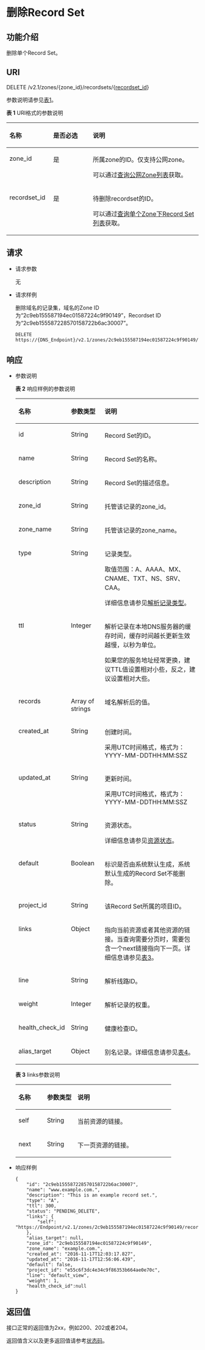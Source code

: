 # 删除Record Set<a name="dns_api_65005"></a>

## 功能介绍<a name="section49332166"></a>

删除单个Record Set。

## URI<a name="section41336317"></a>

DELETE /v2.1/zones/\{zone\_id\}/recordsets/\{[recordset\_id](查询单个Zone下Record-Set列表-多线路.md)\}

参数说明请参见[表1](#table52104579)。

**表 1**  URI格式的参数说明

<a name="table52104579"></a>
<table><thead align="left"><tr id="row50570707"><th class="cellrowborder" valign="top" width="22.792279227922794%" id="mcps1.2.4.1.1"><p id="p2586631"><a name="p2586631"></a><a name="p2586631"></a>名称</p>
</th>
<th class="cellrowborder" valign="top" width="20.602060206020603%" id="mcps1.2.4.1.2"><p id="p8190559"><a name="p8190559"></a><a name="p8190559"></a>是否必选</p>
</th>
<th class="cellrowborder" valign="top" width="56.605660566056606%" id="mcps1.2.4.1.3"><p id="p59455556"><a name="p59455556"></a><a name="p59455556"></a>说明</p>
</th>
</tr>
</thead>
<tbody><tr id="row51170717"><td class="cellrowborder" valign="top" width="22.792279227922794%" headers="mcps1.2.4.1.1 "><p id="p51187411"><a name="p51187411"></a><a name="p51187411"></a>zone_id</p>
</td>
<td class="cellrowborder" valign="top" width="20.602060206020603%" headers="mcps1.2.4.1.2 "><p id="p52539597"><a name="p52539597"></a><a name="p52539597"></a>是</p>
</td>
<td class="cellrowborder" valign="top" width="56.605660566056606%" headers="mcps1.2.4.1.3 "><p id="p27848947"><a name="p27848947"></a><a name="p27848947"></a>所属zone的ID。仅支持公网zone。</p>
<p id="p22777371252"><a name="p22777371252"></a><a name="p22777371252"></a>可以通过<a href="查询公网Zone列表.md">查询公网Zone列表</a>获取。</p>
</td>
</tr>
<tr id="row49313939"><td class="cellrowborder" valign="top" width="22.792279227922794%" headers="mcps1.2.4.1.1 "><p id="p35006119"><a name="p35006119"></a><a name="p35006119"></a>recordset_id</p>
</td>
<td class="cellrowborder" valign="top" width="20.602060206020603%" headers="mcps1.2.4.1.2 "><p id="p16923420"><a name="p16923420"></a><a name="p16923420"></a>是</p>
</td>
<td class="cellrowborder" valign="top" width="56.605660566056606%" headers="mcps1.2.4.1.3 "><p id="p28619802"><a name="p28619802"></a><a name="p28619802"></a>待删除recordset的ID。</p>
<p id="p12406443193011"><a name="p12406443193011"></a><a name="p12406443193011"></a>可以通过<a href="查询单个Zone下Record-Set列表-多线路.md">查询单个Zone下Record Set列表</a>获取。</p>
</td>
</tr>
</tbody>
</table>

## 请求<a name="section36482533"></a>

-   请求参数

    无

-   请求样例

    删除域名的记录集，域名的Zone ID为“2c9eb155587194ec01587224c9f90149”，Recordset ID为“2c9eb155587228570158722b6ac30007”。

    ```
    DELETE https://{DNS_Endpoint}/v2.1/zones/2c9eb155587194ec01587224c9f90149/recordsets/2c9eb155587228570158722b6ac30007
    ```


## 响应<a name="section59907344"></a>

-   参数说明

    **表 2**  响应样例的参数说明

    <a name="table2027435217127"></a>
    <table><thead align="left"><tr id="re9569d6bd3c94391ae8636078bb03d72"><th class="cellrowborder" valign="top" width="18.33%" id="mcps1.2.4.1.1"><p id="abdca8cb5f51e4c76af147dd1dd053757"><a name="abdca8cb5f51e4c76af147dd1dd053757"></a><a name="abdca8cb5f51e4c76af147dd1dd053757"></a>名称</p>
    </th>
    <th class="cellrowborder" valign="top" width="19.37%" id="mcps1.2.4.1.2"><p id="a39d155916b5a45b28f5ec9ed241685d4"><a name="a39d155916b5a45b28f5ec9ed241685d4"></a><a name="a39d155916b5a45b28f5ec9ed241685d4"></a>参数类型</p>
    </th>
    <th class="cellrowborder" valign="top" width="62.3%" id="mcps1.2.4.1.3"><p id="ae80695cc1dc24a79a05b8fe31d1f0174"><a name="ae80695cc1dc24a79a05b8fe31d1f0174"></a><a name="ae80695cc1dc24a79a05b8fe31d1f0174"></a>说明</p>
    </th>
    </tr>
    </thead>
    <tbody><tr id="r52c11fefcc8b418f8b2401a5be373f47"><td class="cellrowborder" valign="top" width="18.33%" headers="mcps1.2.4.1.1 "><p id="aefb75f3287d14ed9816398e0c20c01d0"><a name="aefb75f3287d14ed9816398e0c20c01d0"></a><a name="aefb75f3287d14ed9816398e0c20c01d0"></a>id</p>
    </td>
    <td class="cellrowborder" valign="top" width="19.37%" headers="mcps1.2.4.1.2 "><p id="ab1b0000b053a47a7a7b688f252128dc7"><a name="ab1b0000b053a47a7a7b688f252128dc7"></a><a name="ab1b0000b053a47a7a7b688f252128dc7"></a>String</p>
    </td>
    <td class="cellrowborder" valign="top" width="62.3%" headers="mcps1.2.4.1.3 "><p id="adff6526e6958471c8de31afb69d94398"><a name="adff6526e6958471c8de31afb69d94398"></a><a name="adff6526e6958471c8de31afb69d94398"></a>Record Set的ID。</p>
    </td>
    </tr>
    <tr id="rfee7fb943e7e4109a67c6ee970603414"><td class="cellrowborder" valign="top" width="18.33%" headers="mcps1.2.4.1.1 "><p id="a0acf617e67ec4b3fa51536e2cab144e4"><a name="a0acf617e67ec4b3fa51536e2cab144e4"></a><a name="a0acf617e67ec4b3fa51536e2cab144e4"></a>name</p>
    </td>
    <td class="cellrowborder" valign="top" width="19.37%" headers="mcps1.2.4.1.2 "><p id="a092529af9b0b48bbb6ea7197333b26f0"><a name="a092529af9b0b48bbb6ea7197333b26f0"></a><a name="a092529af9b0b48bbb6ea7197333b26f0"></a>String</p>
    </td>
    <td class="cellrowborder" valign="top" width="62.3%" headers="mcps1.2.4.1.3 "><p id="a9d7f89294ce648ba9d4a0a32b197db47"><a name="a9d7f89294ce648ba9d4a0a32b197db47"></a><a name="a9d7f89294ce648ba9d4a0a32b197db47"></a>Record Set的名称。</p>
    </td>
    </tr>
    <tr id="r730f7b102d57470e980aa85bdad88cd6"><td class="cellrowborder" valign="top" width="18.33%" headers="mcps1.2.4.1.1 "><p id="aac2dce43d5004d3187a8095bd1a6fa47"><a name="aac2dce43d5004d3187a8095bd1a6fa47"></a><a name="aac2dce43d5004d3187a8095bd1a6fa47"></a>description</p>
    </td>
    <td class="cellrowborder" valign="top" width="19.37%" headers="mcps1.2.4.1.2 "><p id="a043dfd5056e143c7a7871520a8698bf3"><a name="a043dfd5056e143c7a7871520a8698bf3"></a><a name="a043dfd5056e143c7a7871520a8698bf3"></a>String</p>
    </td>
    <td class="cellrowborder" valign="top" width="62.3%" headers="mcps1.2.4.1.3 "><p id="a0e240743eb3f4e56ac4bd78d04af1b9c"><a name="a0e240743eb3f4e56ac4bd78d04af1b9c"></a><a name="a0e240743eb3f4e56ac4bd78d04af1b9c"></a>Record Set的描述信息。</p>
    </td>
    </tr>
    <tr id="r2b7289ca61764982b20006247e9aeca1"><td class="cellrowborder" valign="top" width="18.33%" headers="mcps1.2.4.1.1 "><p id="aca2c7ed052c24b87a36c938e54f01926"><a name="aca2c7ed052c24b87a36c938e54f01926"></a><a name="aca2c7ed052c24b87a36c938e54f01926"></a>zone_id</p>
    </td>
    <td class="cellrowborder" valign="top" width="19.37%" headers="mcps1.2.4.1.2 "><p id="a75ed3102fab64b2285b6693d491bdf9b"><a name="a75ed3102fab64b2285b6693d491bdf9b"></a><a name="a75ed3102fab64b2285b6693d491bdf9b"></a>String</p>
    </td>
    <td class="cellrowborder" valign="top" width="62.3%" headers="mcps1.2.4.1.3 "><p id="a8e14c2a97f214f1cbc53f78c62618c6e"><a name="a8e14c2a97f214f1cbc53f78c62618c6e"></a><a name="a8e14c2a97f214f1cbc53f78c62618c6e"></a>托管该记录的zone_id。</p>
    </td>
    </tr>
    <tr id="r0a009e6721794701a3e523d287e9dd68"><td class="cellrowborder" valign="top" width="18.33%" headers="mcps1.2.4.1.1 "><p id="aa6f0328240684adeae2f4cd66424e552"><a name="aa6f0328240684adeae2f4cd66424e552"></a><a name="aa6f0328240684adeae2f4cd66424e552"></a>zone_name</p>
    </td>
    <td class="cellrowborder" valign="top" width="19.37%" headers="mcps1.2.4.1.2 "><p id="ac5f694c92bde4749b8d02639479df1a7"><a name="ac5f694c92bde4749b8d02639479df1a7"></a><a name="ac5f694c92bde4749b8d02639479df1a7"></a>String</p>
    </td>
    <td class="cellrowborder" valign="top" width="62.3%" headers="mcps1.2.4.1.3 "><p id="af1716885723746bcab351c966872cdfd"><a name="af1716885723746bcab351c966872cdfd"></a><a name="af1716885723746bcab351c966872cdfd"></a>托管该记录的zone_name。</p>
    </td>
    </tr>
    <tr id="r148eb821bc8d4dc18a1f830cff6b81a5"><td class="cellrowborder" valign="top" width="18.33%" headers="mcps1.2.4.1.1 "><p id="a8b7d7e6e3c754cafa0620ee0418e07bd"><a name="a8b7d7e6e3c754cafa0620ee0418e07bd"></a><a name="a8b7d7e6e3c754cafa0620ee0418e07bd"></a>type</p>
    </td>
    <td class="cellrowborder" valign="top" width="19.37%" headers="mcps1.2.4.1.2 "><p id="a198878893476468d88aa399ef4524f20"><a name="a198878893476468d88aa399ef4524f20"></a><a name="a198878893476468d88aa399ef4524f20"></a>String</p>
    </td>
    <td class="cellrowborder" valign="top" width="62.3%" headers="mcps1.2.4.1.3 "><p id="a40f7e2d49d9b43d1b3f1b28979f68a37"><a name="a40f7e2d49d9b43d1b3f1b28979f68a37"></a><a name="a40f7e2d49d9b43d1b3f1b28979f68a37"></a>记录类型。</p>
    <p id="a0f6083cba776472db7d497b91d7815d9"><a name="a0f6083cba776472db7d497b91d7815d9"></a><a name="a0f6083cba776472db7d497b91d7815d9"></a>取值范围：A、AAAA、MX、CNAME、TXT、NS、SRV、CAA。</p>
    <p id="zh-cn_topic_0082840627_p104661629809"><a name="zh-cn_topic_0082840627_p104661629809"></a><a name="zh-cn_topic_0082840627_p104661629809"></a>详细信息请参见<a href="枚举类型.md#section1188113824413">解析记录类型</a>。</p>
    </td>
    </tr>
    <tr id="rd44126ec17414d15905fd59ab185b903"><td class="cellrowborder" valign="top" width="18.33%" headers="mcps1.2.4.1.1 "><p id="a40575ddb25dd4c90a26cea4dcb2886a4"><a name="a40575ddb25dd4c90a26cea4dcb2886a4"></a><a name="a40575ddb25dd4c90a26cea4dcb2886a4"></a>ttl</p>
    </td>
    <td class="cellrowborder" valign="top" width="19.37%" headers="mcps1.2.4.1.2 "><p id="aea9d2e55fa674d35b1a2e957ab2a85d0"><a name="aea9d2e55fa674d35b1a2e957ab2a85d0"></a><a name="aea9d2e55fa674d35b1a2e957ab2a85d0"></a>Integer</p>
    </td>
    <td class="cellrowborder" valign="top" width="62.3%" headers="mcps1.2.4.1.3 "><p id="p123031523174010"><a name="p123031523174010"></a><a name="p123031523174010"></a>解析记录在本地DNS服务器的缓存时间，缓存时间越长更新生效越慢，以秒为单位。</p>
    <p id="p1030317233408"><a name="p1030317233408"></a><a name="p1030317233408"></a>如果您的服务地址经常更换，建议TTL值设置相对小些，反之，建议设置相对大些。</p>
    </td>
    </tr>
    <tr id="rc5c80bec7ff44031b3b1ad2acb0bd696"><td class="cellrowborder" valign="top" width="18.33%" headers="mcps1.2.4.1.1 "><p id="ac61189b5595941129e1a76e35f53bdbe"><a name="ac61189b5595941129e1a76e35f53bdbe"></a><a name="ac61189b5595941129e1a76e35f53bdbe"></a>records</p>
    </td>
    <td class="cellrowborder" valign="top" width="19.37%" headers="mcps1.2.4.1.2 "><p id="a9b3a92ea9a25418b88eac6917053c731"><a name="a9b3a92ea9a25418b88eac6917053c731"></a><a name="a9b3a92ea9a25418b88eac6917053c731"></a>Array of strings</p>
    </td>
    <td class="cellrowborder" valign="top" width="62.3%" headers="mcps1.2.4.1.3 "><p id="a0b83498fe0ed4d8bbe1e89016dae24c7"><a name="a0b83498fe0ed4d8bbe1e89016dae24c7"></a><a name="a0b83498fe0ed4d8bbe1e89016dae24c7"></a>域名解析后的值。</p>
    </td>
    </tr>
    <tr id="re69035799358465b94ff7c5900edeae0"><td class="cellrowborder" valign="top" width="18.33%" headers="mcps1.2.4.1.1 "><p id="a4c335b4ca946487191fdc4cee7ea2cbe"><a name="a4c335b4ca946487191fdc4cee7ea2cbe"></a><a name="a4c335b4ca946487191fdc4cee7ea2cbe"></a>created_at</p>
    </td>
    <td class="cellrowborder" valign="top" width="19.37%" headers="mcps1.2.4.1.2 "><p id="a860aed6b7be54ec7ad47b1fc487a061d"><a name="a860aed6b7be54ec7ad47b1fc487a061d"></a><a name="a860aed6b7be54ec7ad47b1fc487a061d"></a>String</p>
    </td>
    <td class="cellrowborder" valign="top" width="62.3%" headers="mcps1.2.4.1.3 "><p id="ae3e6f6253abf4e8eb2202a2d732fe0e8"><a name="ae3e6f6253abf4e8eb2202a2d732fe0e8"></a><a name="ae3e6f6253abf4e8eb2202a2d732fe0e8"></a>创建时间。</p>
    <p id="p583516468316"><a name="p583516468316"></a><a name="p583516468316"></a>采用UTC时间格式，格式为：YYYY-MM-DDTHH:MM:SSZ</p>
    </td>
    </tr>
    <tr id="r8d6e079ee64646e19fd40cb09cc58c1a"><td class="cellrowborder" valign="top" width="18.33%" headers="mcps1.2.4.1.1 "><p id="abf5c553a9661491f80686bb570b8845c"><a name="abf5c553a9661491f80686bb570b8845c"></a><a name="abf5c553a9661491f80686bb570b8845c"></a>updated_at</p>
    </td>
    <td class="cellrowborder" valign="top" width="19.37%" headers="mcps1.2.4.1.2 "><p id="a41393e6cd8824b93b8f29817bbee026c"><a name="a41393e6cd8824b93b8f29817bbee026c"></a><a name="a41393e6cd8824b93b8f29817bbee026c"></a>String</p>
    </td>
    <td class="cellrowborder" valign="top" width="62.3%" headers="mcps1.2.4.1.3 "><p id="a2e7334dac7bd4137ae76361077a03294"><a name="a2e7334dac7bd4137ae76361077a03294"></a><a name="a2e7334dac7bd4137ae76361077a03294"></a>更新时间。</p>
    <p id="p1481431019435"><a name="p1481431019435"></a><a name="p1481431019435"></a>采用UTC时间格式，格式为：YYYY-MM-DDTHH:MM:SSZ</p>
    </td>
    </tr>
    <tr id="rb8b797c6c8fd48a58590a0191b0b0fc3"><td class="cellrowborder" valign="top" width="18.33%" headers="mcps1.2.4.1.1 "><p id="a0686f98f196f403c8f1c311ca44e0367"><a name="a0686f98f196f403c8f1c311ca44e0367"></a><a name="a0686f98f196f403c8f1c311ca44e0367"></a>status</p>
    </td>
    <td class="cellrowborder" valign="top" width="19.37%" headers="mcps1.2.4.1.2 "><p id="ae61ede6973114eafbc416d9b39c4baf9"><a name="ae61ede6973114eafbc416d9b39c4baf9"></a><a name="ae61ede6973114eafbc416d9b39c4baf9"></a>String</p>
    </td>
    <td class="cellrowborder" valign="top" width="62.3%" headers="mcps1.2.4.1.3 "><p id="a0bb61e8808d54706a5d5e2476cebd5d3"><a name="a0bb61e8808d54706a5d5e2476cebd5d3"></a><a name="a0bb61e8808d54706a5d5e2476cebd5d3"></a>资源状态。</p>
    <p id="a8c868a035f6b40b28e38a04759c1e2da"><a name="a8c868a035f6b40b28e38a04759c1e2da"></a><a name="a8c868a035f6b40b28e38a04759c1e2da"></a>详细信息请参见<a href="枚举类型.md#section33673592114748">资源状态</a>。</p>
    </td>
    </tr>
    <tr id="r06426d7d9c31484980fc6ef26d187a98"><td class="cellrowborder" valign="top" width="18.33%" headers="mcps1.2.4.1.1 "><p id="a18eee0f064e149988ffcf1eb6866fa5d"><a name="a18eee0f064e149988ffcf1eb6866fa5d"></a><a name="a18eee0f064e149988ffcf1eb6866fa5d"></a>default</p>
    </td>
    <td class="cellrowborder" valign="top" width="19.37%" headers="mcps1.2.4.1.2 "><p id="ac5ccf10595b04b64b648b2962b325831"><a name="ac5ccf10595b04b64b648b2962b325831"></a><a name="ac5ccf10595b04b64b648b2962b325831"></a>Boolean</p>
    </td>
    <td class="cellrowborder" valign="top" width="62.3%" headers="mcps1.2.4.1.3 "><p id="ad656bb96bf0044d8ae836bfdf215012a"><a name="ad656bb96bf0044d8ae836bfdf215012a"></a><a name="ad656bb96bf0044d8ae836bfdf215012a"></a>标识是否由系统默认生成，系统默认生成的Record Set不能删除。</p>
    </td>
    </tr>
    <tr id="rda385837da8444e9a3cbb6a694631e52"><td class="cellrowborder" valign="top" width="18.33%" headers="mcps1.2.4.1.1 "><p id="ab54bcb44f53b4917b4939048043cdbd8"><a name="ab54bcb44f53b4917b4939048043cdbd8"></a><a name="ab54bcb44f53b4917b4939048043cdbd8"></a>project_id</p>
    </td>
    <td class="cellrowborder" valign="top" width="19.37%" headers="mcps1.2.4.1.2 "><p id="a2078468763ff4b0bbc3d09b54b525b1a"><a name="a2078468763ff4b0bbc3d09b54b525b1a"></a><a name="a2078468763ff4b0bbc3d09b54b525b1a"></a>String</p>
    </td>
    <td class="cellrowborder" valign="top" width="62.3%" headers="mcps1.2.4.1.3 "><p id="p4619625201026"><a name="p4619625201026"></a><a name="p4619625201026"></a>该Record Set所属的项目ID。</p>
    </td>
    </tr>
    <tr id="r3b1c5b92ffcf44bfb20356a8285771a3"><td class="cellrowborder" valign="top" width="18.33%" headers="mcps1.2.4.1.1 "><p id="a96b57b88bc5b4333a0887ecf8b6aa4f1"><a name="a96b57b88bc5b4333a0887ecf8b6aa4f1"></a><a name="a96b57b88bc5b4333a0887ecf8b6aa4f1"></a>links</p>
    </td>
    <td class="cellrowborder" valign="top" width="19.37%" headers="mcps1.2.4.1.2 "><p id="a023c6a235bea4726ad4afd77648d5918"><a name="a023c6a235bea4726ad4afd77648d5918"></a><a name="a023c6a235bea4726ad4afd77648d5918"></a>Object</p>
    </td>
    <td class="cellrowborder" valign="top" width="62.3%" headers="mcps1.2.4.1.3 "><p id="a41f3f8b60b9d4d89a1c10106ecbad1f0"><a name="a41f3f8b60b9d4d89a1c10106ecbad1f0"></a><a name="a41f3f8b60b9d4d89a1c10106ecbad1f0"></a>指向当前资源或者其他资源的链接。当查询需要分页时，需要包含一个next链接指向下一页。详细信息请参见<a href="#table354521744216">表3</a>。</p>
    </td>
    </tr>
    <tr id="r3a791979a4974855bc1a98378abf59f6"><td class="cellrowborder" valign="top" width="18.33%" headers="mcps1.2.4.1.1 "><p id="a85068a27fcb548d29dbc166873d72aaf"><a name="a85068a27fcb548d29dbc166873d72aaf"></a><a name="a85068a27fcb548d29dbc166873d72aaf"></a>line</p>
    </td>
    <td class="cellrowborder" valign="top" width="19.37%" headers="mcps1.2.4.1.2 "><p id="aefea73252e5d48979c29c4607f26189f"><a name="aefea73252e5d48979c29c4607f26189f"></a><a name="aefea73252e5d48979c29c4607f26189f"></a>String</p>
    </td>
    <td class="cellrowborder" valign="top" width="62.3%" headers="mcps1.2.4.1.3 "><p id="ac347aecebea840d097bba040fd2557da"><a name="ac347aecebea840d097bba040fd2557da"></a><a name="ac347aecebea840d097bba040fd2557da"></a>解析线路ID。</p>
    </td>
    </tr>
    <tr id="re879d4dcf1c947fea7bb6770cd2b8037"><td class="cellrowborder" valign="top" width="18.33%" headers="mcps1.2.4.1.1 "><p id="ae9e51544b5be4018844c2495a23a4f54"><a name="ae9e51544b5be4018844c2495a23a4f54"></a><a name="ae9e51544b5be4018844c2495a23a4f54"></a>weight</p>
    </td>
    <td class="cellrowborder" valign="top" width="19.37%" headers="mcps1.2.4.1.2 "><p id="a7c17010a66834133b2ebdba0f686c2cd"><a name="a7c17010a66834133b2ebdba0f686c2cd"></a><a name="a7c17010a66834133b2ebdba0f686c2cd"></a>Integer</p>
    </td>
    <td class="cellrowborder" valign="top" width="62.3%" headers="mcps1.2.4.1.3 "><p id="a5d82f0174b164a7ca35df9ed74515537"><a name="a5d82f0174b164a7ca35df9ed74515537"></a><a name="a5d82f0174b164a7ca35df9ed74515537"></a>解析记录的权重。</p>
    </td>
    </tr>
    <tr id="rbb5a78b17b6c4779a578b7e09ddbb27f"><td class="cellrowborder" valign="top" width="18.33%" headers="mcps1.2.4.1.1 "><p id="a67e2682178f241719c53f40b3d46de0f"><a name="a67e2682178f241719c53f40b3d46de0f"></a><a name="a67e2682178f241719c53f40b3d46de0f"></a>health_check_id</p>
    </td>
    <td class="cellrowborder" valign="top" width="19.37%" headers="mcps1.2.4.1.2 "><p id="ab1547ca95b4f4672a5e1726a3d0e2ded"><a name="ab1547ca95b4f4672a5e1726a3d0e2ded"></a><a name="ab1547ca95b4f4672a5e1726a3d0e2ded"></a>String</p>
    </td>
    <td class="cellrowborder" valign="top" width="62.3%" headers="mcps1.2.4.1.3 "><p id="a83f9eb4d10ab47f5983bfdf7cb3f4e35"><a name="a83f9eb4d10ab47f5983bfdf7cb3f4e35"></a><a name="a83f9eb4d10ab47f5983bfdf7cb3f4e35"></a>健康检查ID。</p>
    </td>
    </tr>
    <tr id="r1bc7a88aaf594528bd444ebb84fca36d"><td class="cellrowborder" valign="top" width="18.33%" headers="mcps1.2.4.1.1 "><p id="aa28212a0f23d439f87603f35dd112cce"><a name="aa28212a0f23d439f87603f35dd112cce"></a><a name="aa28212a0f23d439f87603f35dd112cce"></a>alias_target</p>
    </td>
    <td class="cellrowborder" valign="top" width="19.37%" headers="mcps1.2.4.1.2 "><p id="zh-cn_topic_0082840627_p477512344313"><a name="zh-cn_topic_0082840627_p477512344313"></a><a name="zh-cn_topic_0082840627_p477512344313"></a>Object</p>
    </td>
    <td class="cellrowborder" valign="top" width="62.3%" headers="mcps1.2.4.1.3 "><p id="abe651c805e8e47d0b3a371ae336baddd"><a name="abe651c805e8e47d0b3a371ae336baddd"></a><a name="abe651c805e8e47d0b3a371ae336baddd"></a>别名记录。详细信息请参见<a href="数据结构.md#table11888161342410">表4</a>。</p>
    </td>
    </tr>
    </tbody>
    </table>

    **表 3**  links参数说明

    <a name="table354521744216"></a>
    <table><thead align="left"><tr id="row954518179427"><th class="cellrowborder" valign="top" width="18.3018301830183%" id="mcps1.2.4.1.1"><p id="p654513173424"><a name="p654513173424"></a><a name="p654513173424"></a>名称</p>
    </th>
    <th class="cellrowborder" valign="top" width="19.591959195919593%" id="mcps1.2.4.1.2"><p id="p654551714212"><a name="p654551714212"></a><a name="p654551714212"></a>参数类型</p>
    </th>
    <th class="cellrowborder" valign="top" width="62.10621062106211%" id="mcps1.2.4.1.3"><p id="p1545141717427"><a name="p1545141717427"></a><a name="p1545141717427"></a>说明</p>
    </th>
    </tr>
    </thead>
    <tbody><tr id="row3545101710429"><td class="cellrowborder" valign="top" width="18.3018301830183%" headers="mcps1.2.4.1.1 "><p id="p115467171428"><a name="p115467171428"></a><a name="p115467171428"></a>self</p>
    </td>
    <td class="cellrowborder" valign="top" width="19.591959195919593%" headers="mcps1.2.4.1.2 "><p id="p254611713427"><a name="p254611713427"></a><a name="p254611713427"></a>String</p>
    </td>
    <td class="cellrowborder" valign="top" width="62.10621062106211%" headers="mcps1.2.4.1.3 "><p id="p5546171744214"><a name="p5546171744214"></a><a name="p5546171744214"></a>当前资源的链接。</p>
    </td>
    </tr>
    <tr id="row1050420481507"><td class="cellrowborder" valign="top" width="18.3018301830183%" headers="mcps1.2.4.1.1 "><p id="p136561245153620"><a name="p136561245153620"></a><a name="p136561245153620"></a>next</p>
    </td>
    <td class="cellrowborder" valign="top" width="19.591959195919593%" headers="mcps1.2.4.1.2 "><p id="p19656144517367"><a name="p19656144517367"></a><a name="p19656144517367"></a>String</p>
    </td>
    <td class="cellrowborder" valign="top" width="62.10621062106211%" headers="mcps1.2.4.1.3 "><p id="p76567451365"><a name="p76567451365"></a><a name="p76567451365"></a>下一页资源的链接。</p>
    </td>
    </tr>
    </tbody>
    </table>

-   响应样例

    ```
    {
        "id": "2c9eb155587228570158722b6ac30007",
        "name": "www.example.com.",
        "description": "This is an example record set.",
        "type": "A",
        "ttl": 300,
        "status": "PENDING_DELETE",
        "links": {
            "self": "https://Endpoint/v2.1/zones/2c9eb155587194ec01587224c9f90149/recordsets/2c9eb155587228570158722b6ac30007"
        },
        "alias_target": null,
        "zone_id": "2c9eb155587194ec01587224c9f90149",
        "zone_name": "example.com.",
        "created_at": "2016-11-17T12:03:17.827",
        "updated_at": "2016-11-17T12:56:06.439",
        "default": false,
        "project_id": "e55c6f3dc4e34c9f86353b664ae0e70c",
        "line": "default_view",
        "weight": 1,
        "health_check_id":null
    }
    ```


## 返回值<a name="section9249181042119"></a>

接口正常的返回值为2xx，例如200、202或者204。

返回值含义以及更多返回值请参考[状态码](状态码.md)。

